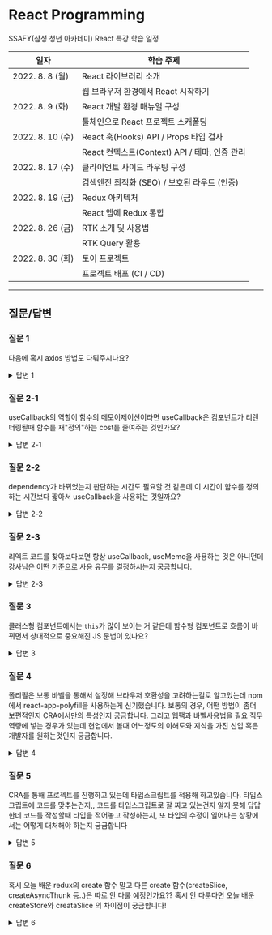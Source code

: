 # React Programming

SSAFY(삼성 청년 아카데미) React 특강 학습 일정

| 일자             | 학습 주제                                     |
| ---------------- | --------------------------------------------- |
| 2022. 8. 8 (월)  | React 라이브러리 소개                         |
|                  | 웹 브라우저 환경에서 React 시작하기           |
| 2022. 8. 9 (화)  | React 개발 환경 매뉴얼 구성                   |
|                  | 툴체인으로 React 프로젝트 스캐폴딩            |
| 2022. 8. 10 (수) | React 훅(Hooks) API / Props 타입 검사         |
|                  | React 컨텍스트(Context) API / 테마, 인증 관리 |
| 2022. 8. 17 (수) | 클라이언트 사이드 라우팅 구성                 |
|                  | 검색엔진 최적화 (SEO) / 보호된 라우트 (인증)  |
| 2022. 8. 19 (금) | Redux 아키텍처                                |
|                  | React 앱에 Redux 통합                         |
| 2022. 8. 26 (금) | RTK 소개 및 사용법                            |
|                  | RTK Query 활용                                |
| 2022. 8. 30 (화) | 토이 프로젝트                                 |
|                  | 프로젝트 배포 (CI / CD)                       |

---

## 질문/답변

### 질문 1

다음에 혹시 axios 방법도 다뤄주시나요?

<details>
  <summary>답변 1</summary>
  <br/>
  
  넵 ^^ [Axios](https://axios-http.com/kr/) 라이브러리를 사용한 실습도 다룰 예정입니다.
</details>

### 질문 2-1

useCallback의 역할이 함수의 메모이제이션이라면 useCallback은 컴포넌트가 리렌더링될때 함수를 재"정의"하는 cost를 줄여주는 것인가요?

<details>
  <summary>답변 2-1</summary>
  <br/>
  
  네. 말씀하신대로 함수가 재 정의 되는 비용을 줄여주므로 메모리 누수를 방지할 수 있고, 나아가 불필요하게 다시 렌더링 되는 컴포넌트로 인해 성능이 저하되는 문제를 해결할 수 있습니다.
</details>

### 질문 2-2

dependency가 바뀌었는지 판단하는 시간도 필요할 것 같은데 이 시간이 함수를 정의하는 시간보다 짧아서 useCallback을 사용하는 것일까요?

<details>
  <summary>답변 2-2</summary>
  <br/>
  
  네. 말씀하신대로 함수가 재 정의 되는 비용을 줄여주므로 메모리 누수를 방지할 수 있고, 나아가 불필요하게 다시 렌더링 되는 컴포넌트로 인해 성능이 저하되는 문제를 해결할 수 있습니다.
</details>

### 질문 2-3

리엑트 코드를 찾아보다보면 항상 useCallback, useMemo을 사용하는 것은 아니던데 강사님은 어떤 기준으로 사용 유무를 결정하시는지 궁금합니다.

<details>
  <summary>답변 2-3</summary>
  <br/>
  
  하위 컴포넌트(예: \<Button\>)에 '함수' 타입을 `prop`으로 전달해야 할 때 `useCallback` 훅을 사용하는데 반해, 표준 HTML 요소(예: \<button\>)를 사용할 때는 `useCallback` 훅을 사용하지 않는 것이 권장됩니다. 2-2번 질문에 대한 답변에서 말씀드린 것이 우려되는 상황인데 HTML 표준 요소는 그러한 문제가 없으므로 `useCallback` 훅 없이 사용하는 것이 더 낫습니다. (요약: 컴포넌트에 함수 타입을 전달할 경우 훅 사용 / HTML 표준 요소에는 사용 안 함)
</details>

### 질문 3

클래스형 컴포넌트에서는 `this`가 많이 보이는 거 같은데 함수형 컴포넌트로 흐름이 바뀌면서 상대적으로 중요해진 JS 문법이 있나요?

<details>
  <summary>답변 3</summary>
  <br/>
  
  JS 문법도 문법이지만, 메모이제이션 패턴 활용이 주이므로 해당 패턴에 대해 이해하면 좋을 것 같습니다. 오히려 문법은 함수를 사용하는 것이 클래스 보다 간결하고 쉽습니다. ^^ 그럼에도 몇가지 생각나는 것을 나열하면 '구조 분해 할당', '나머지 매개변수', '화살표 함수 식', '배열 메서드(mutation 하지 않는)' 등 입니다.
</details>

### 질문 4

폴리필은 보통 바벨을 통해서 설정해 브라우저 호환성을 고려하는걸로 알고있는데 npm에서 react-app-polyfill을 사용하는게 신기했습니다. 보통의 경우, 어떤 방법이 좀더 보편적인지 CRA에서만의 특성인지 궁금합니다. 그리고 웹팩과 바벨사용법을 필요 직무 역량에 넣는 경우가 있는데 현업에서 볼때 어느정도의 이해도와 지식을 가진 신입 혹은 개발자를 원하는것인지 궁금합니다.

<details>
  <summary>답변 4</summary>
  <br/>
  
  보편적인 방법의 기준은 어떤 도구를 사용하는가에 따라 달라질 것입니다. `react-app-polyfill`은 Create React App 도구에 최적화 된 폴리필 라이브러리 입니다. 반면 `core-js`, `regenerator-runtime` 등을 사용한 폴리필(`@babel/polyfill`은 더 이상 사용이 권장되지 않음)은 CRA 도구에만 국한되지 않으므로 범용적으로 사용 가능합니다.

그리고 Babel, Webpack 등 도구의 필요성을 이해하고, 기본적인 사용법을 알고 있다면 좋습니다. 도구 별 사용 목적과 도구에서 제공하는 콘셉 등에 대해 바로 알고, 문제가 발생할 경우 문제를 해결할 수 있을 정도의 검색, 반영 능력이 요구될 것입니다.

</details>

### 질문 5

CRA를 통해 프로젝트를 진행하고 있는데 타입스크립트를 적용해 하고있습니다. 타입스크립트에 코드를 맞추는건지,, 코드를 타입스크립트로 잘 짜고 있는건지 알지 못해 답답한데 코드를 작성할때 타입을 적어놓고 작성하는지, 또 타입의 수정이 일어나는 상황에서는 어떻게 대처해야 하는지 궁금합니다

<details>
  <summary>답변 5</summary>
  <br/>
  
  질문은 "당신은 어떻게 하는가?"를 물어본 것이므로 순수하게 제 입장에서 답변드려 봅니다.
  수업에서 말씀드렸 듯이 저는 Designer이고, Design은 "설계"를 의미합니다. 그러므로 저는 디자인을 할 때 먼저 설계를 합니다.
  예를 들어 발표 자료를 디자인 해야 하는 경우, 다음 절차에 따라 구현합니다.

1. 발표 주제 이해/정리
1. 발표 방식 조사/분석/선택
1. 러프한 발표 슬라이드 작성(스토리텔링, 와이어프레임)
1. 발표 자료 무드보드 작성
1. 발표 자료에 사용 될 포토,클립아트 검색/구매 또는 직접 제작
1. 발표 슬라이드 구성(시각 디자인, 필요한 경우 애니메이션 또한 제작)
1. 발표 자료 검토/브리핑 준비
1. 발표 진행

Develop 또한 "구현을 위한 설계"가 필요하죠.
그러므로 구현해야 할 애플리케이션 UI를 분석한 후, 구현에 앞서 어떤 props를 또는 state를 관리해야 할 지 고민합니다.
TypeScript를 사용한다면 유틸리티 함수 또는 클래스, 컴포넌트 설계 과정에서 어떤 타입이 필요한 지 설계하고 들어갑니다.

설계를 꼼꼼하게 잘한 경우, 예측대로 구현할 수 있어 수정이 발생하는 경우가 줄어듭니다.
대부분의 웹툰 작가가 작화 시간보다 콘티 작성에 보다 많은 시간을 할애하는 것 또한 같은 이유입니다.
콘티를 대충 그리면 작화를 그리다가 중간에 엎고 다시 그려야 하기 때문입니다. (수정... 수정... 수정...)

결론은 타입 수정이 발생하지 않도록 꼼꼼하게 UI를 분석하고, 설계하는 것을 권장합니다.
하지만 그럼에도 불구하고 수정이 발생할 수 있습니다. 그런 경우 우선 주어진 상황에 맞춰 문제를 해결하는 경험을 갖는 것이 좋습니다.
그리고 코드 리뷰를 통해 예측과 달리 수정 상황이 왜 발생한 것인지 분석하고, 다음 설계 과정에서는 같은 경험을 하지 않을 수 있도록 대비할 필요가 있습니다.

</details>

### 질문 6

혹시 오늘 배운 redux의 create 함수 말고 다른 create 함수(createSlice, createAsyncThunk 등..)은 따로 안 다룰 예정인가요?? 혹시 안 다룬다면 오늘 배운 createStore와 creataSlice 의 차이점이 궁금합니다!

<details>
  <summary>답변 6</summary>
  <br />

말씀주신 함수는 RTK의 함수 들입니다. 다음 시간에 그 함수들은 다룰 예정입니다. 우선 간단하게 이야기 드려볼께요.
createStore 함수는 Redux의 Store를 생성하는 함수입니다. 그리고 createSlice 함수는 Redux를 보다
쉽게 사용할 수 있도록 initialState, reducer, action type/creators를 한 번에 관리할 수 있도록 도와주는 함수입니다. ^^

</details>
